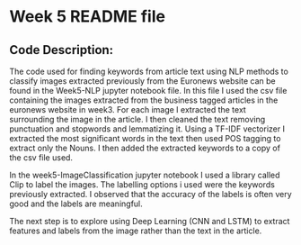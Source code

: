 # Week 5 README file

## Code Description: 
The code used for finding keywords from article text using NLP methods to classify images extracted previously from the Euronews website can be found in the Week5-NLP jupyter notebook file. In this file I used the csv file containing the images extracted from the business tagged articles in the euronews website in week3. For each image I extracted the text surrounding the image in the article. I then cleaned the text removing punctuation and stopwords and lemmatizing it. Using a TF-IDF vectorizer I extracted the most significant words in the text then used POS tagging to extract only the Nouns. 
I then added the extracted keywords to a copy of the csv file used. 

In the week5-ImageClassification jupyter notebook I used a library called Clip to label the images. The labelling options i used were the keywords previously extracted. 
I observed that the accuracy of the labels is often very good and the labels are meaningful. 

The next step is to explore using Deep Learning (CNN and LSTM) to extract features and labels from the image rather than the text in the article. 

